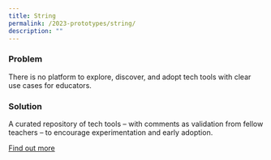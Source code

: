 ```yaml
---
title: String
permalink: /2023-prototypes/string/
description: ""
---
```


### Problem
There is no platform to explore, discover, and adopt tech tools with clear use cases for educators.

### Solution
A curated repository of tech tools – with comments as validation from fellow teachers – to encourage experimentation and early adoption.

[Find out more](https://docs.google.com/presentation/d/1lbP7Jouk4SahnK1VWD84xyRjbuaACV_yT373qGyD-X4/edit#slide=id.g2038de32054_0_0)